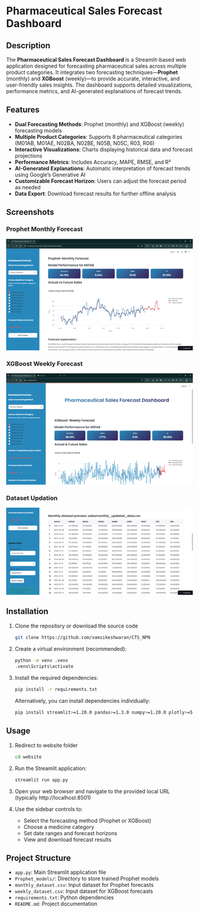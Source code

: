 # Pharmaceutical Sales Forecast Dashboard  

## Description  
The **Pharmaceutical Sales Forecast Dashboard** is a Streamlit-based web application designed for forecasting pharmaceutical sales across multiple product categories. It integrates two forecasting techniques—**Prophet** (monthly) and **XGBoost** (weekly)—to provide accurate, interactive, and user-friendly sales insights. The dashboard supports detailed visualizations, performance metrics, and AI-generated explanations of forecast trends.  

## Features  
- **Dual Forecasting Methods**: Prophet (monthly) and XGBoost (weekly) forecasting models  
- **Multiple Product Categories**: Supports 8 pharmaceutical categories (M01AB, M01AE, N02BA, N02BE, N05B, N05C, R03, R06)  
- **Interactive Visualizations**: Charts displaying historical data and forecast projections  
- **Performance Metrics**: Includes Accuracy, MAPE, RMSE, and R²  
- **AI-Generated Explanations**: Automatic interpretation of forecast trends using Google’s Generative AI  
- **Customizable Forecast Horizon**: Users can adjust the forecast period as needed  
- **Data Export**: Download forecast results for further offline analysis  

## Screenshots  

### Prophet Monthly Forecast  
![Prophet Monthly](screenshots/Prophet-Dashboard.png)  

### XGBoost Weekly Forecast  
![XGBoost Weekly](screenshots/Xgboost-Dashboard.png)  

### Dataset Updation  
![Dataset Updation](screenshots/dataset-updation.png)  

## Installation

1. Clone the repository or download the source code
   ```bash
   git clone https://github.com/vamsikeshwaran/CTS_NPN
   ```
   
2. Create a virtual environment (recommended):
   ```bash
   python -m venv .venv
   .venv\Scripts\activate
   ```

3. Install the required dependencies:
   ```bash
   pip install -r requirements.txt
   ```

   Alternatively, you can install dependencies individually:
   ```bash
   pip install streamlit>=1.20.0 pandas>=1.3.0 numpy>=1.20.0 plotly>=5.5.0 prophet>=1.1.0 matplotlib>=3.5.0 scikit-learn>=1.0.0 google-generativeai>=0.3.0 xgboost>=1.5.0
   ```

## Usage

1. Redirect to website folder
   ```bash
   cd website
   ```
   
2. Run the Streamlit application:
   ```bash
   streamlit run app.py
   ```

3. Open your web browser and navigate to the provided local URL (typically http://localhost:8501)

5. Use the sidebar controls to:
   - Select the forecasting method (Prophet or XGBoost)
   - Choose a medicine category
   - Set date ranges and forecast horizons
   - View and download forecast results

## Project Structure

- `app.py`: Main Streamlit application file
- `Prophet_models/`: Directory to store trained Prophet models
- `monthly_dataset.csv`: Input dataset for Prophet forecasts
- `weekly_dataset.csv`: Input dataset for XGBoost forecasts
- `requirements.txt`: Python dependencies
- `README.md`: Project documentation
